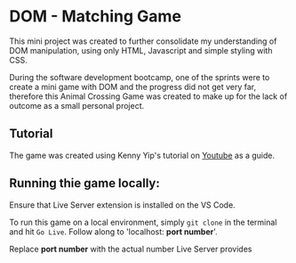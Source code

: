 # DOM - Matching Game

This mini project was created to further consolidate my understanding of DOM manipulation, using only HTML, Javascript and simple styling with CSS.

During the software development bootcamp, one of the sprints were to create a mini game with DOM and the progress did not get very far, therefore this Animal Crossing Game was created to make up for the lack of outcome as a small personal project.

## Tutorial 

The game was created using Kenny Yip's tutorial on [Youtube](https://www.youtube.com/watch?v=wz9jeI9M9hI&t=90s&ab_channel=KennyYipCoding) as a guide. 

## Running thie game locally: 

Ensure that Live Server extension is installed on the VS Code. 

To run this game on a local environment, simply ```git clone``` in the terminal and hit ```Go Live```. Follow along to 'localhost: **port number**'. 

Replace **port number** with the actual number Live Server provides

